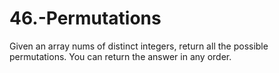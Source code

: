 # 46.-Permutations
Given an array nums of distinct integers, return all the possible permutations. You can return the answer in any order.
